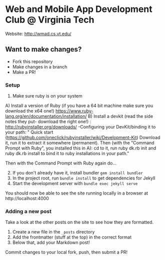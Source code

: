 # Web and Mobile App Development Club @ Virginia Tech

Website: http://wmad.cs.vt.edu/

## Want to make changes?

* Fork this repository
* Make changes in a branch
* Make a PR!

### Setup

1. Make sure ruby is on your system

A) Install a version of Ruby (if you have a 64 bit machine make sure you download the x64 one!) https://www.ruby-lang.org/en/documentation/installation/ 
B) Install a devkit (read the side notes they put- download the right one!) : http://rubyinstaller.org/downloads/
-Configuring your DevKit/binding it to your path:
" Quick start (https://github.com/oneclick/rubyinstaller/wiki/Development-Kit)
Download it, run it to extract it somewhere (permanent). 
Then (with the "Command Prompt with Ruby", you installed this in A):
cd to it, run ruby dk.rb init and ruby dk.rb install to bind it to ruby installations in your path."


Then with the Command Prompt with Ruby again do...

2. If you don't already have it, install bundler `gem install bundler`
3. In the project root, run `bundle install` to get dependencies for Jekyll
4. Start the development server with `bundle exec jekyll serve`


You should now be able to see the site running locally in a browser at http://localhost:4000

### Adding a new post

Take a look at the other posts on the site to see how they are formatted.

1. Create a new file in the `_posts` directory
2. Add the frontmatter (stuff at the top) in the correct format
3. Below that, add your Markdown post!

Commit changes to your local fork, push, then submit a PR!
